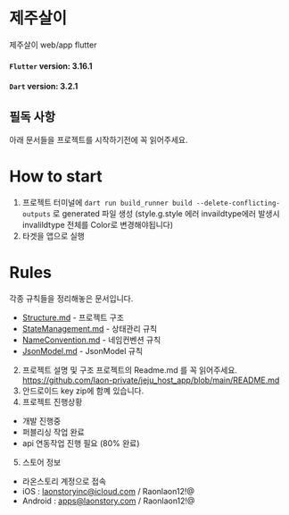 # 제주살이

제주살이 web/app flutter

#### `Flutter` version: 3.16.1

#### `Dart` version: 3.2.1

## 필독 사항

아래 문서들을 프로젝트를 시작하기전에 꼭 읽어주세요.

# How to start

1. 프로젝트 터미널에 `dart run build_runner build --delete-conflicting-outputs` 로 generated 파일 생성 (style.g.style 에러 invaildtype에러 발생시 invalildtype 전체를 Color로 변경해야됩니다)
2. 타겟을 앱으로 실행

# Rules

각종 규칙들을 정리해놓은 문서입니다.

- [Structure.md](https://github.com/laon-private/jeju_host_app/blob/main/rule/Structure.md) - 프로젝트 구조
- [StateManagement.md](https://github.com/laon-private/jeju_host_app/blob/main/rule/StateManagement.md) - 상태관리 규칙
- [NameConvention.md](https://github.com/laon-private/jeju_host_app/blob/main/rule/NameConvention.md) - 네임컨벤션 규칙
- [JsonModel.md](https://github.com/laon-private/jeju_host_app/blob/main/rule/JsonModel.md) - JsonModel 규칙

2. 프로젝트 설명 및 구조
   프로젝트의 Readme.md 를 꼭 읽어주세요.
   https://github.com/laon-private/jeju_host_app/blob/main/README.md
3. 안드로이드 key
   zip에 함꼐 있습니다.
4. 프로젝트 진행상황
- 개발 진행중
- 퍼블리싱 작업 완료
- api 연동작업 진행 필요 (80% 완료)
5. 스토어 정보
- 라온스토리 계정으로 접속
- iOS : laonstoryinc@icloud.com / Raonlaon12!@
- Android : apps@laonstory.com / Raonlaon12!@